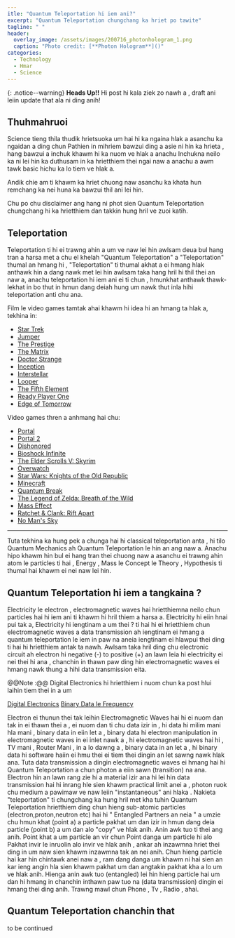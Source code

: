 ```yaml
---
itle: "Quantum Teleportation hi iem ani?"
excerpt: "Quantum Teleportation chungchang ka hriet po tawite"
tagline: " "
header:
  overlay_image: /assets/images/200716_photonhologram_1.png
  caption: "Photo credit: [**Photon Hologram**]()"
categories:
  - Technology
  - Hmar
  - Science
---
```



{: .notice--warning}
**Heads Up!!** Hi post hi kala ziek zo nawh a , draft ani leiin update that ala ni ding anih!

## Thuhmahruoi

Science tieng thila thudik hrietsuoka um  hai hi ka ngaina hlak a asanchu ka ngaidan a ding chun Pathien in mihriem bawzui ding a asie ni hin ka hrieta , hang bawzui a inchuk khawm hi ka nuom ve hlak a anachu Inchukna neilo ka ni lei hin ka duthusam in ka hrietthiem thei ngai naw a anachu a awm tawk basic hichu ka lo tiem ve hlak a.

Andik chie am ti khawm ka hriet chuong naw asanchu ka khata hun remchang ka nei huna ka bawzui thil ani lei hin.

Chu po chu disclaimer ang hang ni phot sien Quantum Teleportation chungchang hi ka hrietthiem dan takkin hung hril ve zuoi katih.


## Teleportation

Teleportation ti hi ei trawng ahin a um ve naw lei hin awlsam deua bul hang tran a harsa met a chu el khelah "Quantum Teleportation" a "Teleportation" thumal an hmang hi , "Teleportation" ti thumal akhat a ei hmang hlak anthawk hin a dang nawk met lei hin awlsam taka hang hril hi thil thei an naw a, anachu teleportation hi iem ani ei ti chun , hmunkhat anthawk thawk-lekhat in bo thut in hmun dang deiah hung um nawk thut inla hihi teleportation anti chu ana.

Film le video games tamtak ahai khawm hi idea hi an hmang ta hlak a, tekhina in:

- [Star Trek](#)
- [Jumper](#)
- [The Prestige](#)
- [The Matrix](#)
- [Doctor Strange](#)
- [Inception](#)
- [Interstellar](#)
- [Looper](#)
- [The Fifth Element](#)
- [Ready Player One](#)
- [Edge of Tomorrow](#)

Video games thren a anhmang hai chu:

- [Portal](#)
- [Portal 2](#)
- [Dishonored](#)
- [Bioshock Infinite](#)
- [The Elder Scrolls V: Skyrim](#)
- [Overwatch](#)
- [Star Wars: Knights of the Old Republic](#)
- [Minecraft](#)
- [Quantum Break](#)
- [The Legend of Zelda: Breath of the Wild](#)
- [Mass Effect](#)
- [Ratchet & Clank: Rift Apart](#)
- [No Man's Sky](#)

---

Tuta tekhina ka hung pek a chunga hai hi classical teleportation anta , hi tilo Quantum Mechanics ah Quantum Teleportation le hin an ang naw a.
Anachu hipo khawm hin bul ei hang tran thei chuong naw a asanchu ei trawng ahin atom le particles ti hai , Energy , Mass le Concept le Theory , Hypothesis ti thumal hai khawm ei nei naw lei hin.
## Quantum Teleportation hi iem a tangkaina ?
Electricity le electron , electromagnetic waves hai hrietthiemna neilo chun particles hai hi iem ani ti khawm hi hril thiem a harsa a.
Electricity hi eiin hnai pui tak a, Electricity hi iengtinam a um thei ? ti hai hi ei hrietthiem chun electromagnetic waves a data transmission ah iengtinam ei hmang a quantum teleportation le iem in paw na aneia iengtinam ei hlawpui thei ding ti hai hi hrietthiem antak ta nawh.
Awlsam taka hril ding chu  electronic circuit ah electron hi negative (-) to positive (+) an lawn leia hi electricity ei nei thei hi ana , chanchin in thawn paw ding hin electromagnetic waves ei hmang nawk thung a hihi data transmission eita. 

@@Note :@@ Digital Electronics hi hrietthiem i nuom chun ka post hlui laihin tiem thei in a um

[Digital Electronics](#)
[Binary Data le Frequency](#)

Electron ei thunun thei tak leihin Electromagnetic Waves hai hi ei nuom dan tak in ei thawn thei a , ei nuom dan ti chu data izir in , hi data hi milim mani hla mani , binary data in eiin let a , binary data hi electron manipulation in electromagnetic waves in ei inlet nawk a , hi electromagnetic waves hai hi , TV mani , Router Mani , in a lo dawng a , binary data in an let a , hi binary data hi software haiin ei hmu thei ei tiem thei dingin an let sawng nawk hlak  ana.
Tuta data transmission a dingin electromagnetic waves ei hmang hai hi Quantum Teleportation a chun photon a eiin sawn (transition) na ana.
Electron hin an lawn rang zie hi a material izir ana hi lei hin data transmission hai hi inrang hle sien khawm practical limit anei a , photon ruok chu medium a pawimaw ve naw leiin "instantaneous" ani hlaka .
Nakieta "teleportation" ti chungchang ka hung hril met kha tuhin Quantum Teleportation hrietthiem ding chun hieng sub-atomic particles (electron,proton,neutron etc) hai hi " Entangled Partners an neia "  a umzie chu hmun khat (point a) a particle pakhat um dan izir in hmun dang deia particle (point b)  a um dan alo "copy" ve hlak anih. Anin awk tuo ti thei ang anih.
Point khat a um particle an vir chun Point danga um particle hi alo Pakhat invir le inruolin alo invir ve hlak anih , ankar ah inzawmna hriet thei ding in um naw sien khawm inzawmna tak an nei anih.
Chun hieng particle hai kar hin chintawk anei naw a , ram dang danga um khawm ni hai sien an kar ieng angin hla sien khawm pakhat um dan angtakin pakhat kha a lo um ve hlak anih.
Hienga anin awk tuo (entangled) lei hin hieng particle hai um dan hi hmang in chanchin inthawn paw tuo na (data transmission) dingin ei hmang thei ding anih.
Trawng mawl chun Phone , Tv , Radio , ahai.

## Quantum Teleportation chanchin that

 to be continued




